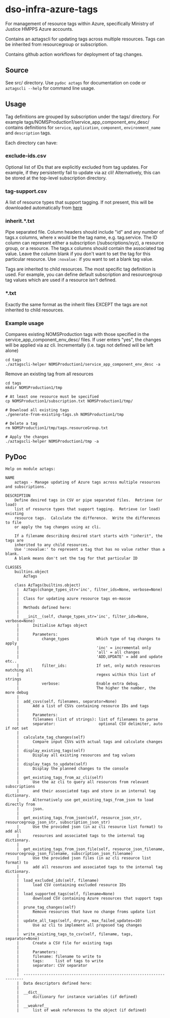 # dso-infra-azure-tags

For management of resource tags within Azure, specifically Ministry of Justice 
HMPPS Azure accounts.

Contains an aztagscli for updating tags across multiple resources.  Tags can
be inherited from resourcegroup or subscription.

Contains github action workflows for deployment of tag changes.

## Source

See src/ directory.  Use `pydoc aztags` for documentation on code or 
`aztagscli --help` for command line usage.

## Usage

Tag definitions are grouped by subscription under the tags/ directory.  For example
tags/NOMSProduction1/service_app_component_env_desc/ contains definitions for
`service`, `application`, `component`, `environment_name` and `description` tags.

Each directory can have:

### exclude-ids.csv

Optional list of IDs that are explicitly excluded from tag updates.  For example, if they
persistently fail to update via az cli!  Alternatively, this can be stored at the top-level
subscription directory.

### tag-support.csv

A list of resource types that support tagging.  If not present, this will be downloaded
automatically from [here](https://raw.githubusercontent.com/tfitzmac/resource-capabilities/master/tag-support.csv)

### inherit.*.txt

Pipe separated file.  Column headers should include "id" and any number of tags.x columns,
where x would be the tag name, e.g. tag.service.  The ID column can represent either a 
subscription (/subscriptions/xyz), a resource group, or a resource. The tags.x columns
should contain the associated tag value. Leave the column blank if you don't want to
set the tag for this particular resource. Use `:novalue:` if you want to set a blank
tag value.

Tags are inherited to child resources.  The most specific tag definition is used.
For example, you can define default subscription and resourcegroup tag values which are
used if a resource isn't defined.

### *.txt

Exactly the same format as the inherit files EXCEPT the tags are not inherited
to child resources.

### Example usage

Compares existing NOMSProduction tags with those specified in the
service_app_component_env_desc/ files.  If user enters "yes", the
changes will be applied via az cli.  Incrementally (i.e. tags not
defined will be left alone)

```
cd tags
./aztagscli-helper NOMSProduction1/service_app_component_env_desc -a
```

Remove an existing tag from all resources

```
cd tags
mkdir NOMSProduction1/tmp

# At least one resource must be specified
cp NOMSProduction1/subscription.txt NOMSProduction1/tmp/

# Download all existing tags
./generate-from-existing-tags.sh NOMSProduction1/tmp

# Delete a tag
rm NOMSProduction1/tmp/tags.resourceGroup.txt

# Apply the changes
./aztagscli-helper NOMSProduction1/tmp -a
```


## PyDoc

```
Help on module aztags:

NAME
    aztags - Manage updating of Azure tags across multiple resources and subscriptions.

DESCRIPTION
    Define desired tags in CSV or pipe separated files.  Retrieve (or load)
    list of resource types that support tagging.  Retrieve (or load) existing
    resource tags.  Calculate the difference.  Write the differences to file
    or apply the tag changes using az cli.
    
    If a filename describing desired start starts with "inherit", the tags are
    inherited to any child resources.
    Use ':novalue:' to represent a tag that has no value rather than a blank.
    A blank means don't set the tag for that particular ID

CLASSES
    builtins.object
        AzTags
    
    class AzTags(builtins.object)
     |  AzTags(change_types_str='inc', filter_ids=None, verbose=None)
     |  
     |  Class for updating azure resource tags en-masse
     |  
     |  Methods defined here:
     |  
     |  __init__(self, change_types_str='inc', filter_ids=None, verbose=None)
     |      Initialise AzTags object
     |      
     |      Parameters:
     |          change_types            Which type of tag changes to apply
     |                                  'inc' = incremental only
     |                                  'all' = all changes
     |                                  'ADD,UPDATE' = add and update etc..
     |          filter_ids:             If set, only match resources matching all
     |                                  regexs within this list of strings
     |          verbose:                Enable extra debug.
     |                                  The higher the number, the more debug
     |  
     |  add_csvs(self, filenames, separator=None)
     |      Add a list of CSVs containing resource IDs and tags
     |      
     |      Parameters:
     |      filenames (list of strings): list of filenames to parse
     |      separator:                   optional CSV delimiter, auto if not set
     |  
     |  calculate_tag_changes(self)
     |      Compare input CSVs with actual tags and calculate changes
     |  
     |  display_existing_tags(self)
     |      Display all existing resources and tag values
     |  
     |  display_tags_to_update(self)
     |      Display the planned changes to the console
     |  
     |  get_existing_tags_from_az_cli(self)
     |      Use the az cli to query all resources from relevant subscriptions
     |      and their associated tags and store in an internal tag dictionary.
     |      Alternatively use get_existing_tags_from_json to load directly from
     |      json.
     |  
     |  get_existing_tags_from_json(self, resource_json_str, resourcegroup_json_str, subscription_json_str)
     |      Use the provided json (in az cli resource list format) to add all
     |      resources and associated tags to the internal tag dictionary.
     |  
     |  get_existing_tags_from_json_file(self, resource_json_filename, resourcegroup_json_filename, subscription_json_filename)
     |      Use the provided json files (in az cli resource list format) to
     |      add all resources and associated tags to the internal tag dictionary.
     |  
     |  load_excluded_ids(self, filename)
     |      load CSV containing excluded resource IDs
     |  
     |  load_supported_tags(self, filename=None)
     |      download CSV containing Azure resources that support tags
     |  
     |  prune_tag_changes(self)
     |      Remove resources that have no change froms update list
     |  
     |  update_all_tags(self, dryrun, max_failed_updates=10)
     |      Use az cli to implement all proposed tag changes
     |  
     |  write_existing_tags_to_csv(self, filename, tags, separator=None)
     |      Create a CSV file for existing tags
     |      
     |      Parameters:
     |      filename: filename to write to
     |      tags:     list of tags to write
     |      separator: CSV separator
     |  
     |  ----------------------------------------------------------------------
     |  Data descriptors defined here:
     |  
     |  __dict__
     |      dictionary for instance variables (if defined)
     |  
     |  __weakref__
     |      list of weak references to the object (if defined)

```
